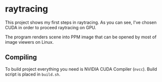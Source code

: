 # raytracing

This project shows my first steps in raytracing. As you can see, I've chosen CUDA in order to proceed raytracing on GPU.

The program renders scene into PPM image that can be opened by most of image viewers on Linux.

## Compiling

To build project everything you need is NVIDIA CUDA Compiler (`nvcc`). Build script is placed in `build.sh`.
